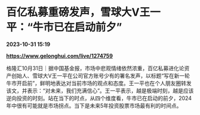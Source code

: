 # 百亿私募重磅发声，雪球大V王一平：“牛市已在启动前夕”

**2023-10-31 15:19**

**https://www.gelonghui.com/live/1274759**

格隆汇10月31日｜据中国基金报，市场中悲观情绪依然浓重，百亿私募进化论资产创始人、雪球大V王一平在公司官方账号少有的署名发声，以标题“写在新一轮牛市开启前”，鲜明地表达对当前市场的观点和态度。王一平也在个人朋友圈转发该文，并表示：“对未来，我们充满信心”。王一平表示，越是极端时刻，越是应该逆向投资的时刻。站在当下的时点，从四个维度看，牛市已在启动的前夕，2024年中很有可能就是市场拐点。当下是未来5年投资股票市场最有利的时间点。